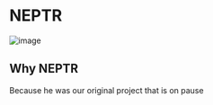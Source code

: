 # NEPTR
![image](https://user-images.githubusercontent.com/76674017/216438393-7d2841bc-dfb3-4eb1-97b8-1037ebcebee6.png)

## Why NEPTR
Because he was our original project that is on pause

